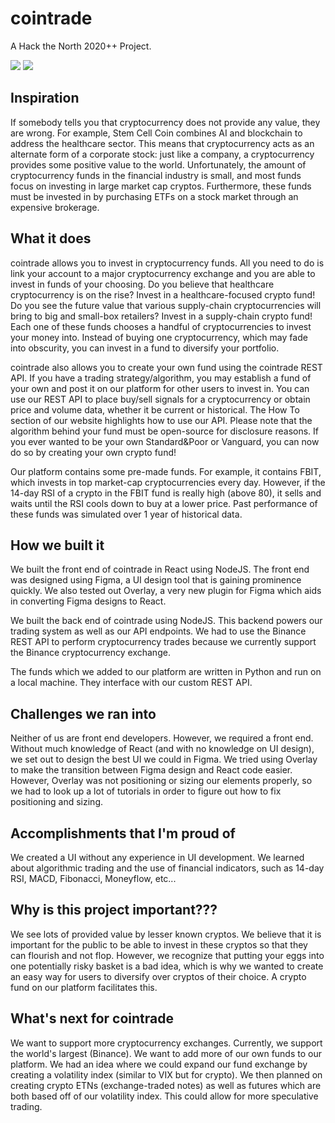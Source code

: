 # cointrade
A Hack the North 2020++ Project.

<screenshots>
  <img src="static/funds" name="Fund List Page">
  <img src="static/fundview" name="Individual Fund Page">
</screenshots>

## Inspiration
If somebody tells you that cryptocurrency does not provide any value, they are wrong. For example, Stem Cell Coin combines AI and blockchain to address the healthcare sector. This means that cryptocurrency acts as an alternate form of a corporate stock: just like a company, a cryptocurrency provides some positive value to the world. Unfortunately, the amount of cryptocurrency funds in the financial industry is small, and most funds focus on investing in large market cap cryptos. Furthermore, these funds must be invested in by purchasing ETFs on a stock market through an expensive brokerage.

## What it does
cointrade allows you to invest in cryptocurrency funds. All you need to do is link your account to a major cryptocurrency exchange and you are able to invest in funds of your choosing. Do you believe that healthcare cryptocurrency is on the rise? Invest in a healthcare-focused crypto fund! Do you see the future value that various supply-chain cryptocurrencies will bring to big and small-box retailers? Invest in a supply-chain crypto fund! Each one of these funds chooses a handful of cryptocurrencies to invest your money into. Instead of buying one cryptocurrency, which may fade into obscurity, you can invest in a fund to diversify your portfolio.

cointrade also allows you to create your own fund using the cointrade REST API. If you have a trading strategy/algorithm, you may establish a fund of your own and post it on our platform for other users to invest in. You can use our REST API to place buy/sell signals for a cryptocurrency or obtain price and volume data, whether it be current or historical. The How To section of our website highlights how to use our API. Please note that the algorithm behind your fund must be open-source for disclosure reasons. If you ever wanted to be your own Standard&Poor or Vanguard, you can now do so by creating your own crypto fund!

Our platform contains some pre-made funds. For example, it contains FBIT, which invests in top market-cap cryptocurrencies every day. However, if the 14-day RSI of a crypto in the FBIT fund is really high (above 80), it sells and waits until the RSI cools down to buy at a lower price. Past performance of these funds was simulated over 1 year of historical data.

## How we built it
We built the front end of cointrade in React using NodeJS. The front end was designed using Figma, a UI design tool that is gaining prominence quickly. We also tested out Overlay, a very new plugin for Figma which aids in converting Figma designs to React. 

We built the back end of cointrade using NodeJS. This backend powers our trading system as well as our API endpoints. We had to use the Binance REST API to perform cryptocurrency trades because we currently support the Binance cryptocurrency exchange.

The funds which we added to our platform are written in Python and run on a local machine. They interface with our custom REST API.

## Challenges we ran into
Neither of us are front end developers. However, we required a front end. Without much knowledge of React (and with no knowledge on UI design), we set out to design the best UI we could in Figma. We tried using Overlay to make the transition between Figma design and React code easier. However, Overlay was not positioning or sizing our elements properly, so we had to look up a lot of tutorials in order to figure out how to fix positioning and sizing.

## Accomplishments that I'm proud of
We created a UI without any experience in UI development.
We learned about algorithmic trading and the use of financial indicators, such as 14-day RSI, MACD, Fibonacci, Moneyflow, etc...

## Why is this project important???
We see lots of provided value by lesser known cryptos. We believe that it is important for the public to be able to invest in these cryptos so that they can flourish and not flop. However, we recognize that putting your eggs into one potentially risky basket is a bad idea, which is why we wanted to create an easy way for users to diversify over cryptos of their choice. A crypto fund on our platform facilitates this.

## What's next for cointrade
We want to support more cryptocurrency exchanges. Currently, we support the world's largest (Binance).
We want to add more of our own funds to our platform.
We had an idea where we could expand our fund exchange by creating a volatility index (similar to VIX but for crypto). We then planned on creating crypto ETNs (exchange-traded notes) as well as futures which are both based off of our volatility index. This could allow for more speculative trading.
